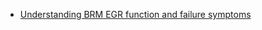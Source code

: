 - [Understanding BRM EGR function and failure symptoms](https://forums.tdiclub.com/index.php?threads/understanding-brm-egr-function-and-failure-symptoms.420180/)
